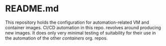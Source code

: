 # README.md

This repository holds the configuration for automation-related VM and
container images.  CI/CD automation in this repo. revolves around
producing new images. It does only very minimal testing of suitability
for their use in the automation of the other *containers* org. repos.
